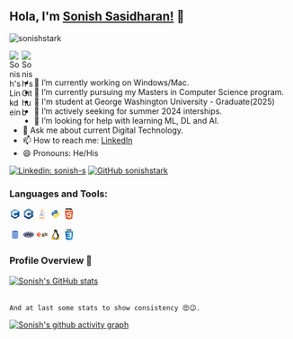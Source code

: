 ## Hola, I'm [Sonish Sasidharan!](www.linkedin.com/in/sonish-s) 👋
<script src="bower_components/webcomponentsjs/webcomponents.min.js"></script>
<link rel="import" href="bower_components/flag-icon/flag-icon.html">
<p align="left"> <img src="https://komarev.com/ghpvc/?username=sonishstark&label=Views&color=blue&style=plastic" alt="sonishstark" /> </p>

<a href="www.linkedin.com/in/sonish-s">
  <img align="left" alt="Sonish's Linkdein" width="22px" src="https://cdn.icon-icons.com/icons2/1906/PNG/512/iconfinder-linkedin-4550875_121338.png" />
</a>
<a href="https://github.com/sonishstark/sonishstark">
  <img align="left" alt="Sonish's Github" width="22px" src="https://www.shareicon.net/download/2016/07/07/116441_media.ico" />
</a>

<br/><br/>

-   🔭 I’m currently working on Windows/Mac.
-   🌱 I’m currently pursuing my Masters in Computer Science program.
-   📖 I'm student at George Washington University <flag-icon key="us"></flag-icon> - Graduate(2025)
-   👯 I’m actively seeking for summer 2024 interships.
-   🤔 I’m looking for help with learning ML, DL and AI.
-   💬 Ask me about current Digital Technology.
-   📫 How to reach me: [LinkedIn](www.linkedin.com/in/sonish-s)
-   😄 Pronouns: He/His

[![Linkedin: sonish-s](https://img.shields.io/badge/-sonish-blue?style=flat-square&logo=Linkedin&logoColor=white&link=https://www.linkedin.com/in/sonish-s/)](https://www.linkedin.com/in/sonish-s/)
[![GitHub sonishstark](https://img.shields.io/github/followers/sonishstark?label=follow&style=social)](https://github.com/sonishstark)

  
### Languages and Tools:

<code><img height="20" src="https://raw.githubusercontent.com/github/explore/80688e429a7d4ef2fca1e82350fe8e3517d3494d/topics/c/c.png"></code>
<code><img height="20" src="https://raw.githubusercontent.com/github/explore/80688e429a7d4ef2fca1e82350fe8e3517d3494d/topics/cpp/cpp.png"></code>
<code><img height="20" src="https://raw.githubusercontent.com/github/explore/80688e429a7d4ef2fca1e82350fe8e3517d3494d/topics/java/java.png"></code>
<code><img height="20" src="https://raw.githubusercontent.com/github/explore/80688e429a7d4ef2fca1e82350fe8e3517d3494d/topics/python/python.png"></code>
<code><img height="20" src="https://raw.githubusercontent.com/github/explore/80688e429a7d4ef2fca1e82350fe8e3517d3494d/topics/html/html.png"></code>

<code><img height="20" src="https://raw.githubusercontent.com/github/explore/80688e429a7d4ef2fca1e82350fe8e3517d3494d/topics/sql/sql.png"></code>
<code><img height="20" src="https://raw.githubusercontent.com/github/explore/80688e429a7d4ef2fca1e82350fe8e3517d3494d/topics/php/php.png"></code>
<code><img height="20" src="https://raw.githubusercontent.com/github/explore/80688e429a7d4ef2fca1e82350fe8e3517d3494d/topics/git/git.png"></code>
<code><img height="20" src="https://raw.githubusercontent.com/github/explore/80688e429a7d4ef2fca1e82350fe8e3517d3494d/topics/linux/linux.png"></code>
<code><img height="20" src="https://raw.githubusercontent.com/github/explore/80688e429a7d4ef2fca1e82350fe8e3517d3494d/topics/css/css.png"></code>

### Profile Overview 👀

<a href="https://github.com/sonishstark">
 <img align="center" src="https://github-readme-stats.vercel.app/api?username=sonishstark&show_icons=true&theme=light&line_height=25" alt="Sonish's GitHub stats"/>
</a>
<br><br>

```
And at last some stats to show consistency 😍😉.
```

[![Sonish's github activity graph](https://github-readme-activity-graph.vercel.app/graph?username=sonishstark&bg_color=ffffff&color=9e4c98&line=9e4c98&point=000000&area=true&hide_border=true)](https://github.com/ashutosh00710/github-readme-activity-graph)
